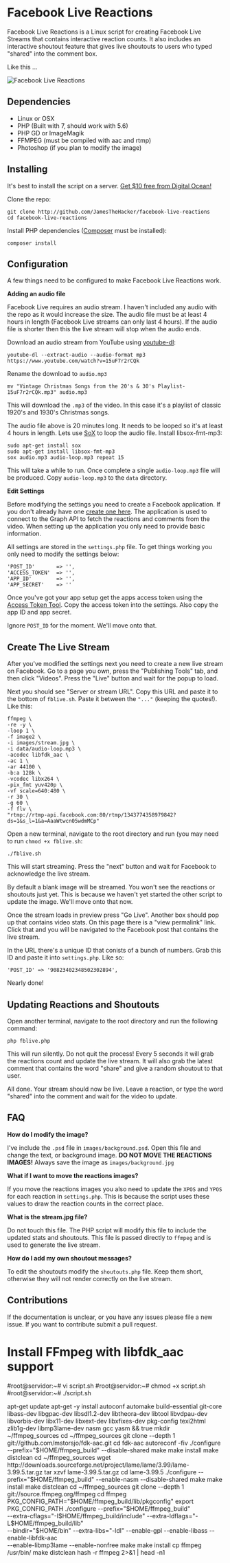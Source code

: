 Facebook Live Reactions
=======================

Facebook Live Reactions is a Linux script for creating Facebook Live Streams that contains interactive reaction counts. It also includes an interactive shoutout feature that gives live shoutouts to users who typed "shared" into the comment box.

Like this ...

![Facebook Live Reactions](http://i.imgur.com/Rm5JEOG.png)

Dependencies
------------

* Linux or OSX
* PHP (Built with 7, should work with 5.6)
* PHP GD or ImageMagik
* FFMPEG (must be compiled with aac and rtmp)
* Photoshop (if you plan to modify the image)

Installing
----------

It's best to install the script on a server. [Get $10 free from Digital Ocean!](https://m.do.co/c/dde4646baa31)

Clone the repo:

    git clone http://github.com/JamesTheHacker/facebook-live-reactions
    cd facebook-live-reactions

Install PHP dependencies ([Composer](https://getcomposer.org/) must be installed):

    composer install

Configuration
-------------

A few things need to be configured to make Facebook Live Reactions work.

**Adding an audio file**

Facebook Live requires an audio stream. I haven't included any audio with the repo as it would increase the size. The audio file must be at least 4 hours in length (Facebook Live streams can only last 4 hours). If the audio file is shorter then this the live stream will stop when the audio ends.

Download an audio stream from YouTube using [youtube-dl](https://github.com/rg3/youtube-dl):

    youtube-dl --extract-audio --audio-format mp3 https://www.youtube.com/watch?v=15uF7r2rCQk

Rename the download to `audio.mp3`

    mv "Vintage Christmas Songs from the 20's & 30's Playlist-15uF7r2rCQk.mp3" audio.mp3

This will download the `.mp3` of the video. In this case it's a playlist of classic 1920's and 1930's Christmas songs.

The audio file above is 20 minutes long. It needs to be looped so it's at least 4 hours in length. Lets use [SoX](http://sox.sourceforge.net/) to loop the audio file.
    Install libsox-fmt-mp3:
    
    sudo apt-get install sox
    sudo apt-get install libsox-fmt-mp3
    sox audio.mp3 audio-loop.mp3 repeat 15

This will take a while to run. Once complete a single `audio-loop.mp3` file will be produced. Copy `audio-loop.mp3` to the `data` directory.

**Edit Settings**

Before modifying the settings you need to create a Facebook application. If you don't already have one [create one here](https://developers.facebook.com/apps/). The application is used to connect to the Graph API to fetch the reactions and comments from the video. When setting up the application you only need to provide basic information.

All settings are stored in the `settings.php` file. To get things working you only need to modify the settings below:

    'POST_ID'       => '',
    'ACCESS_TOKEN'  => '',
    'APP_ID'        => '',
    'APP_SECRET'    => ''

Once you've got your app setup get the apps access token using the [Access Token Tool](https://developers.facebook.com/tools/accesstoken/). Copy the access token into the settings. Also copy the app ID and app secret.

Ignore `POST_ID` for the moment. We'll move onto that.

Create The Live Stream
-----------------------

After you've modified the settings next you need to create a new live stream on Facebook. Go to a page you own, press the "Publishing Tools" tab, and then click "Videos". Press the "Live" button and wait for the popup to load.

Next you should see "Server or stream URL". Copy this URL and paste it to the bottom of `fblive.sh`. Paste it between the `"..."` (keeping the quotes!). Like this:

    ffmpeg \
    -re -y \
    -loop 1 \
    -f image2 \
    -i images/stream.jpg \
    -i data/audio-loop.mp3 \
    -acodec libfdk_aac \
    -ac 1 \
    -ar 44100 \
    -b:a 128k \
    -vcodec libx264 \
    -pix_fmt yuv420p \
    -vf scale=640:480 \
    -r 30 \
    -g 60 \
    -f flv \
    "rtmp://rtmp-api.facebook.com:80/rtmp/1343774358979842?ds=1&s_l=1&a=AaaWtwcn05wdmMCp"

Open a new terminal, navigate to the root directory and run (you may need to run `chmod +x fblive.sh`:

    ./fblive.sh

This will start streaming. Press the "next" button and wait for Facebook to acknowledge the live stream.

By default a blank image will be streamed. You won't see the reactions or shoutouts just yet. This is because we haven't yet started the other script to update the image. We'll move onto that now.

Once the stream loads in preview press "Go Live". Another box should pop up that contains video stats. On this page there is a "view permalink" link. Click that and you will be navigated to the Facebook post that contains the live stream.

In the URL there's a unique ID that conists of a bunch of numbers. Grab this ID and paste it into `settings.php`. Like so:

    'POST_ID' => '90823402348502302894',

Nearly done!

Updating Reactions and Shoutouts
--------------------------------

Open another terminal, navigate to the root directory and run the following command:

    php fblive.php

This will run silently. Do not quit the process! Every 5 seconds it will grab the reactions count and update the live stream. It will also grab the latest comment that contains the word "share" and give a random shoutout to that user.

All done. Your stream should now be live. Leave a reaction, or type the word "shared" into the comment and wait for the video to update.

FAQ
---

**How do I modify the image?**

I've include the `.psd` file in `images/background.psd`. Open this file and change the text, or background image. **DO NOT MOVE THE REACTIONS IMAGES!** Always save the image as `images/background.jpg`

**What if I want to move the reactions images?**

If you move the reactions images you also need to update the `XPOS` and `YPOS` for each reaction in `settings.php`. This is because the script uses these values to draw the reaction counts in the correct place.

**What is the stream.jpg file?**

Do not touch this file. The PHP script will modify this file to include the updated stats and shoutouts. This file is passed directly to `ffmpeg` and is used to generate the live stream.

**How do I add my own shoutout messages?**

To edit the shoutouts modify the `shoutouts.php` file. Keep them short, otherwise they will not render correctly on the live stream.

Contributions
-------------

If the documentation is unclear, or you have any issues please file a new issue. If you want to contribute submit a pull request.



# Install FFmpeg with libfdk_aac support
#root@servidor:~# vi script.sh 
#root@servidor:~# chmod +x script.sh 
#root@servidor:~# ./script.sh

apt-get update
apt-get -y install autoconf automake build-essential git-core libass-dev libgpac-dev libsdl1.2-dev libtheora-dev libtool libvdpau-dev libvorbis-dev libx11-dev libxext-dev libxfixes-dev pkg-config texi2html zlib1g-dev libmp3lame-dev nasm gcc yasm && true
mkdir ~/ffmpeg_sources
cd ~/ffmpeg_sources
git clone --depth 1 git://github.com/mstorsjo/fdk-aac.git
cd fdk-aac
autoreconf -fiv
./configure --prefix="$HOME/ffmpeg_build" --disable-shared
make
make install
make distclean
cd ~/ffmpeg_sources
wget http://downloads.sourceforge.net/project/lame/lame/3.99/lame-3.99.5.tar.gz
tar xzvf lame-3.99.5.tar.gz
cd lame-3.99.5
./configure --prefix="$HOME/ffmpeg_build" --enable-nasm --disable-shared
make
make install
make distclean
cd ~/ffmpeg_sources
git clone --depth 1 git://source.ffmpeg.org/ffmpeg
cd ffmpeg
PKG_CONFIG_PATH="$HOME/ffmpeg_build/lib/pkgconfig"
export PKG_CONFIG_PATH
./configure --prefix="$HOME/ffmpeg_build" \
  --extra-cflags="-I$HOME/ffmpeg_build/include" --extra-ldflags="-L$HOME/ffmpeg_build/lib" \
  --bindir="$HOME/bin" --extra-libs="-ldl" --enable-gpl --enable-libass --enable-libfdk-aac \
  --enable-libmp3lame --enable-nonfree
make
make install
cp ffmpeg /usr/bin/
make distclean
hash -r
ffmpeg 2>&1 | head -n1
